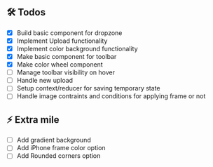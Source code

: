 ## 🛠️ Todos

- [x] Build basic component for dropzone
- [x] Implement Upload functionality
- [x] Implement color background functionality
- [x] Make basic component for toolbar
- [x] Make color wheel component
- [ ] Manage toolbar visibility on hover
- [ ] Handle new upload
- [ ] Setup context/reducer for saving temporary state  
- [ ] Handle image contraints and conditions for applying frame or not

## ⚡ Extra mile

- [ ] Add gradient background
- [ ] Add iPhone frame color option
- [ ] Add Rounded corners option
